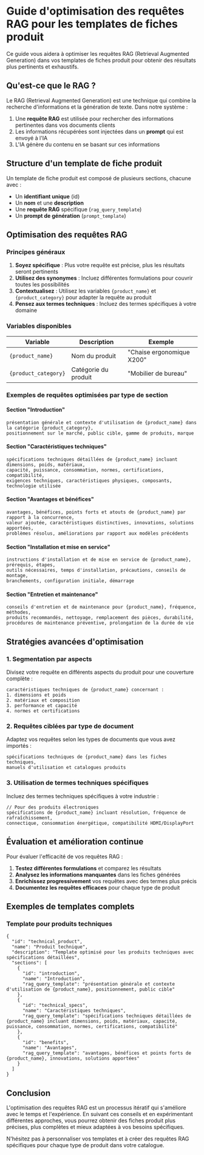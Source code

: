 # Guide d'optimisation des requêtes RAG pour les templates de fiches produit

Ce guide vous aidera à optimiser les requêtes RAG (Retrieval Augmented Generation) dans vos templates de fiches produit pour obtenir des résultats plus pertinents et exhaustifs.

## Qu'est-ce que le RAG ?

Le RAG (Retrieval Augmented Generation) est une technique qui combine la recherche d'informations et la génération de texte. Dans notre système :

1. Une **requête RAG** est utilisée pour rechercher des informations pertinentes dans vos documents clients
2. Les informations récupérées sont injectées dans un **prompt** qui est envoyé à l'IA
3. L'IA génère du contenu en se basant sur ces informations

## Structure d'un template de fiche produit

Un template de fiche produit est composé de plusieurs sections, chacune avec :

- Un **identifiant unique** (id)
- Un **nom** et une **description**
- Une **requête RAG** spécifique (`rag_query_template`)
- Un **prompt de génération** (`prompt_template`)

## Optimisation des requêtes RAG

### Principes généraux

1. **Soyez spécifique** : Plus votre requête est précise, plus les résultats seront pertinents
2. **Utilisez des synonymes** : Incluez différentes formulations pour couvrir toutes les possibilités
3. **Contextualisez** : Utilisez les variables `{product_name}` et `{product_category}` pour adapter la requête au produit
4. **Pensez aux termes techniques** : Incluez des termes spécifiques à votre domaine

### Variables disponibles

| Variable | Description | Exemple |
|----------|-------------|---------|
| `{product_name}` | Nom du produit | "Chaise ergonomique X200" |
| `{product_category}` | Catégorie du produit | "Mobilier de bureau" |

### Exemples de requêtes optimisées par type de section

#### Section "Introduction"

```
présentation générale et contexte d'utilisation de {product_name} dans la catégorie {product_category}, 
positionnement sur le marché, public cible, gamme de produits, marque
```

#### Section "Caractéristiques techniques"

```
spécifications techniques détaillées de {product_name} incluant dimensions, poids, matériaux, 
capacité, puissance, consommation, normes, certifications, compatibilité, 
exigences techniques, caractéristiques physiques, composants, technologie utilisée
```

#### Section "Avantages et bénéfices"

```
avantages, bénéfices, points forts et atouts de {product_name} par rapport à la concurrence,
valeur ajoutée, caractéristiques distinctives, innovations, solutions apportées,
problèmes résolus, améliorations par rapport aux modèles précédents
```

#### Section "Installation et mise en service"

```
instructions d'installation et de mise en service de {product_name}, prérequis, étapes,
outils nécessaires, temps d'installation, précautions, conseils de montage,
branchements, configuration initiale, démarrage
```

#### Section "Entretien et maintenance"

```
conseils d'entretien et de maintenance pour {product_name}, fréquence, méthodes,
produits recommandés, nettoyage, remplacement des pièces, durabilité,
procédures de maintenance préventive, prolongation de la durée de vie
```

## Stratégies avancées d'optimisation

### 1. Segmentation par aspects

Divisez votre requête en différents aspects du produit pour une couverture complète :

```
caractéristiques techniques de {product_name} concernant : 
1. dimensions et poids 
2. matériaux et composition 
3. performance et capacité 
4. normes et certifications
```

### 2. Requêtes ciblées par type de document

Adaptez vos requêtes selon les types de documents que vous avez importés :

```
spécifications techniques de {product_name} dans les fiches techniques, 
manuels d'utilisation et catalogues produits
```

### 3. Utilisation de termes techniques spécifiques

Incluez des termes techniques spécifiques à votre industrie :

```
// Pour des produits électroniques
spécifications de {product_name} incluant résolution, fréquence de rafraîchissement, 
connectique, consommation énergétique, compatibilité HDMI/DisplayPort
```

## Évaluation et amélioration continue

Pour évaluer l'efficacité de vos requêtes RAG :

1. **Testez différentes formulations** et comparez les résultats
2. **Analysez les informations manquantes** dans les fiches générées
3. **Enrichissez progressivement** vos requêtes avec des termes plus précis
4. **Documentez les requêtes efficaces** pour chaque type de produit

## Exemples de templates complets

### Template pour produits techniques

```
{
  "id": "technical_product",
  "name": "Produit technique",
  "description": "Template optimisé pour les produits techniques avec spécifications détaillées",
  "sections": [
    {
      "id": "introduction",
      "name": "Introduction",
      "rag_query_template": "présentation générale et contexte d'utilisation de {product_name}, positionnement, public cible"
    },
    {
      "id": "technical_specs",
      "name": "Caractéristiques techniques",
      "rag_query_template": "spécifications techniques détaillées de {product_name} incluant dimensions, poids, matériaux, capacité, puissance, consommation, normes, certifications, compatibilité"
    },
    {
      "id": "benefits",
      "name": "Avantages",
      "rag_query_template": "avantages, bénéfices et points forts de {product_name}, innovations, solutions apportées"
    }
  ]
}
```

## Conclusion

L'optimisation des requêtes RAG est un processus itératif qui s'améliore avec le temps et l'expérience. En suivant ces conseils et en expérimentant différentes approches, vous pourrez obtenir des fiches produit plus précises, plus complètes et mieux adaptées à vos besoins spécifiques.

N'hésitez pas à personnaliser vos templates et à créer des requêtes RAG spécifiques pour chaque type de produit dans votre catalogue.
